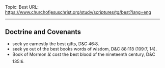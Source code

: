 Topic: Best
URL: https://www.churchofjesuschrist.org/study/scriptures/tg/best?lang=eng

---

## Doctrine and Covenants

- seek ye earnestly the best gifts, D&C 46:8.
- seek ye out of the best books words of wisdom, D&C 88:118 (109:7, 14).
- Book of Mormon â¦ cost the best blood of the nineteenth century, D&C 135:6.

